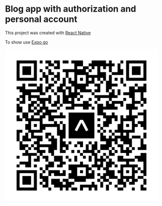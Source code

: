 
# Blog app with authorization and personal account

This project was created with 
[React Native](https://reactnative.dev)


To show use
[Expo go](https://play.google.com/store/apps/details?id=host.exp.exponent)


![Expo go](./assets/images/expo-go.svg)

